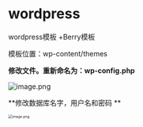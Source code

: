 # wordpress
wordpress模板 +Berry模板

模板位置：wp-content/themes



**修改文件。重新命名为：wp-config.php**

![image.png](https://i.loli.net/2020/11/06/3TUAesNH6zOmGtC.png)



**修改数据库名字，用户名和密码 **

<img src="https://i.loli.net/2020/11/06/1RAazKWmJSdXY2U.png" alt="image.png" style="zoom:50%;" />